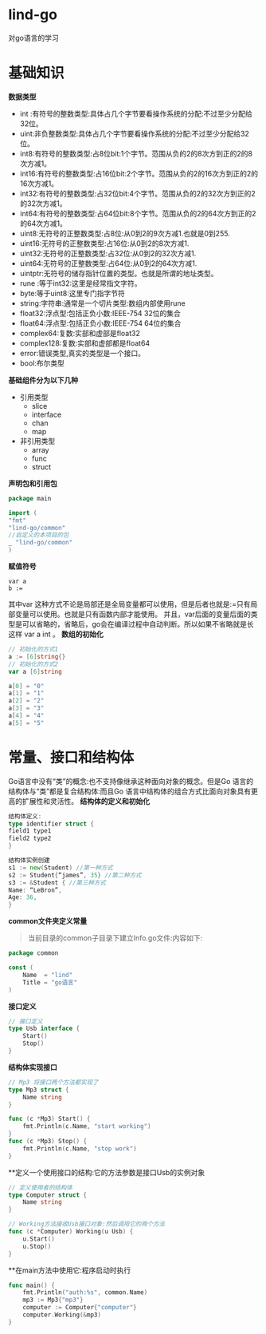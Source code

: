 # lind-go
对go语言的学习
# 基础知识
**数据类型**
* int :有符号的整数类型:具体占几个字节要看操作系统的分配:不过至少分配给32位。
* uint:非负整数类型:具体占几个字节要看操作系统的分配:不过至少分配给32位。
* int8:有符号的整数类型:占8位bit:1个字节。范围从负的2的8次方到正的2的8次方减1。
* int16:有符号的整数类型:占16位bit:2个字节。范围从负的2的16次方到正的2的16次方减1。
* int32:有符号的整数类型:占32位bit:4个字节。范围从负的2的32次方到正的2的32次方减1。
* int64:有符号的整数类型:占64位bit:8个字节。范围从负的2的64次方到正的2的64次方减1。
* uint8:无符号的正整数类型:占8位:从0到2的9次方减1.也就是0到255.
* uint16:无符号的正整数类型:占16位:从0到2的8次方减1.
* uint32:无符号的正整数类型:占32位:从0到2的32次方减1.
* uint64:无符号的正整数类型:占64位:从0到2的64次方减1.
* uintptr:无符号的储存指针位置的类型。也就是所谓的地址类型。
* rune :等于int32:这里是经常指文字符。
* byte:等于uint8:这里专门指字节符
* string:字符串:通常是一个切片类型:数组内部使用rune
* float32:浮点型:包括正负小数:IEEE-754 32位的集合
* float64:浮点型:包括正负小数:IEEE-754 64位的集合
* complex64:复数:实部和虚部是float32
* complex128:复数:实部和虚部都是float64
* error:错误类型,真实的类型是一个接口。
* bool:布尔类型

**基础组件分为以下几种**
* 引用类型
	* slice
	* interface
	* chan
	* map
* 非引用类型
	* array
	* func
	* struct

**声明包和引用包**
```go
package main

import (
"fmt"
"lind-go/common"
//自定义的本项目的包
_ "lind-go/common"
)
```
**赋值符号**
```
var a
b :=
```
其中var 这种方式不论是局部还是全局变量都可以使用，但是后者也就是:=只有局部变量可以使用。也就是只有函数内部才能使用。
并且，var后面的变量后面的类型是可以省略的，省略后，go会在编译过程中自动判断。所以如果不省略就是长这样 var a int 。
**数组的初始化**
```go
// 初始化的方式1
a := [6]string{}
// 初始化的方式2
var a [6]string

a[0] = "0"
a[1] = "1"
a[2] = "2"
a[3] = "3"
a[4] = "4"
a[5] = "5"
```
# 常量、接口和结构体
Go语言中没有“类”的概念:也不支持像继承这种面向对象的概念。但是Go 语言的结构体与“类”都是复合结构体:而且Go 语言中结构体的组合方式比面向对象具有更高的扩展性和灵活性。
**结构体的定义和初始化**
```go
结构体定义:
type identifier struct {
field1 type1
field2 type2
}

结构体实例创建
s1 := new(Student) //第一种方式
s2 := Student{“james”, 35} //第二种方式
s3 := &Student { //第三种方式
Name: “LeBron”,
Age: 36,
}
```

**common文件夹定义常量**
>当前目录的common子目录下建立Info.go文件:内容如下:
```go
package common

const (
	Name  = "lind"
	Title = "go语言"
)

```
**接口定义**
```go
// 接口定义
type Usb interface {
	Start()
	Stop()
}
```
**结构体实现接口**
```go
// Mp3 将接口两个方法都实现了
type Mp3 struct {
	Name string
}

func (c *Mp3) Start() {
	fmt.Println(c.Name, "start working")
}
func (c *Mp3) Stop() {
	fmt.Println(c.Name, "stop work")
}
```
**定义一个使用接口的结构:它的方法参数是接口Usb的实例对象
```go
// 定义使用者的结构体
type Computer struct {
	Name string
}

// Working方法接收Usb接口对象:然后调用它的两个方法
func (c *Computer) Working(u Usb) {
	u.Start()
	u.Stop()
}
```
**在main方法中使用它:程序启动时执行
```go
func main() {
	fmt.Println("auth:%s", common.Name)
	mp3 := Mp3{"mp3"}
	computer := Computer{"computer"}
	computer.Working(&mp3)
}
```